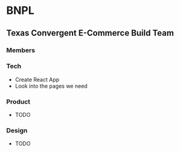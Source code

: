 # BNPL
## Texas Convergent E-Commerce Build Team
### **Members**
### Tech
- Create React App
- Look into the pages we need
### Product
- TODO
### Design
- TODO